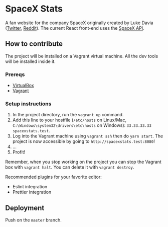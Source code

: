 # SpaceX Stats

A fan website for the company SpaceX originally created by Luke Davia ([Twitter](https://twitter.com/lukealization), [Reddit](https://reddit.com/u/EchoLogic)). The current React front-end uses the [SpaceX API](https://github.com/r-spacex/SpaceX-API).

## How to contribute

The project will be installed on a Vagrant virtual machine. All the dev tools will be installed inside it.

### Prereqs

- [VirtualBox](https://www.virtualbox.org/wiki/Downloads)
- [Vagrant](https://www.vagrantup.com/downloads.html)

### Setup instructions

1. In the project directory, run the `vagrant up` command.
2. Add this line to your hostfile (`/etc/hosts` on Linux/Mac, `C:\Windows\system32\drivers\etc\hosts` on Windows): `33.33.33.33 spacexstats.test`.
3. Log into the Vagrant machine using `vagrant ssh` then do `yarn start`. The project is now accessible by going to `http://spacexstats.test:8080`!
4. ...
5. Profit!

Remember, when you stop working on the project you can stop the Vagrant box with `vagrant halt`. You can delete it with `vagrant destroy`.

Recommended plugins for your favorite editor:

- Eslint integration
- Prettier integration

## Deployment

Push on the `master` branch.
